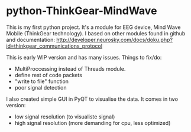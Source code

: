 # python-ThinkGear-MindWave

This is my first python project. It's a module for EEG device, Mind Wave Mobile (ThinkGear technology).
I based on other modules found in github and documentation:
http://developer.neurosky.com/docs/doku.php?id=thinkgear_communications_protocol

This is early WIP version and has many issues.
Things to fix/do:
- MultiProccessing instead of Threads module.
- define rest of code packets
- "write to file" function
- poor signal detection

I also created simple GUI in PyQT to visualise the data.
It comes in two version:
- low signal resolution (to visualiste signal)
- high signal resolution (more demanding for cpu, less optimized)
